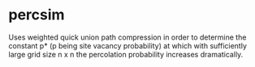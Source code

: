 # percsim
Uses weighted quick union path compression in order to determine the constant p* (p being site vacancy probability) at which with sufficiently large grid size n x n the percolation probability increases dramatically.
